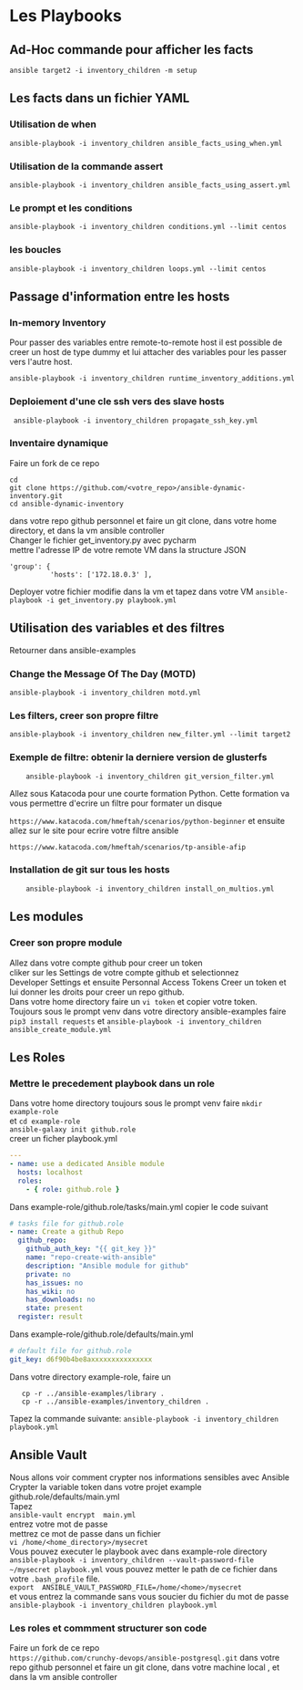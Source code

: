 # Les Playbooks

## Ad-Hoc commande pour afficher les facts 
```ansible target2 -i inventory_children -m setup```

## Les facts dans un fichier YAML
### Utilisation de when 
```ansible-playbook -i inventory_children ansible_facts_using_when.yml```
### Utilisation de la commande assert 
```ansible-playbook -i inventory_children ansible_facts_using_assert.yml```  

### Le prompt et les conditions
```ansible-playbook -i inventory_children conditions.yml --limit centos```

### les boucles
```ansible-playbook -i inventory_children loops.yml --limit centos```

## Passage d'information entre les hosts
### In-memory Inventory 
Pour passer des variables entre remote-to-remote host il est possible
de creer un host de type dummy et lui attacher des variables pour les passer 
vers l'autre host.

```ansible-playbook -i inventory_children runtime_inventory_additions.yml```

### Deploiement d'une cle ssh vers des slave hosts

```shell script
 ansible-playbook -i inventory_children propagate_ssh_key.yml 
```

### Inventaire dynamique
Faire un fork de ce repo
```shell
cd 
git clone https://github.com/<votre_repo>/ansible-dynamic-inventory.git
cd ansible-dynamic-inventory
````
dans votre repo github personnel
et faire un git clone, dans votre home directory, et dans la vm ansible controller   
Changer le fichier get_inventory.py avec pycharm  
mettre l'adresse IP de votre remote VM dans la structure JSON 
```shell script
'group': {
          'hosts': ['172.18.0.3' ],
```
Deployer votre fichier modifie dans la vm
et  tapez dans votre VM
```ansible-playbook -i get_inventory.py playbook.yml```


## Utilisation des variables et des filtres 
Retourner dans ansible-examples
### Change the Message Of The Day (MOTD) 
```ansible-playbook -i inventory_children motd.yml```

### Les filters, creer son propre filtre 
```ansible-playbook -i inventory_children new_filter.yml --limit target2```

### Exemple de filtre: obtenir la derniere version de glusterfs
```shell script
    ansible-playbook -i inventory_children git_version_filter.yml
```
Allez sous Katacoda pour une courte formation Python. 
Cette formation va vous permettre d'ecrire un filtre pour formater un disque

```https://www.katacoda.com/hmeftah/scenarios/python-beginner```
et ensuite allez sur le site pour ecrire votre filtre ansible 

```https://www.katacoda.com/hmeftah/scenarios/tp-ansible-afip```






### Installation de git sur tous les hosts
```shell script
    ansible-playbook -i inventory_children install_on_multios.yml
```

### 

## Les modules
### Creer son propre module 
Allez dans votre compte github pour creer un token   
cliker sur les Settings de votre compte github et selectionnez  
Developer Settings et ensuite Personnal Access Tokens 
Creer un token et lui donner les droits pour creer un repo github.  
Dans votre home directory faire un ```vi token``` et copier votre
token.  
Toujours sous le prompt venv dans votre directory ansible-examples
faire ```pip3 install requests``` et 
```ansible-playbook -i inventory_children ansible_create_module.yml```

## Les Roles
### Mettre le precedement playbook dans un role 
Dans votre home directory toujours sous le prompt venv
faire ```mkdir example-role```  
et ```cd example-role```  
```ansible-galaxy init github.role```  
creer un ficher playbook.yml    
```yaml
---
- name: use a dedicated Ansible module
  hosts: localhost
  roles:
    - { role: github.role }
```
Dans example-role/github.role/tasks/main.yml 
copier le code suivant
```yaml
# tasks file for github.role
- name: Create a github Repo
  github_repo:
    github_auth_key: "{{ git_key }}"
    name: "repo-create-with-ansible"
    description: "Ansible module for github"
    private: no
    has_issues: no
    has_wiki: no
    has_downloads: no
    state: present
  register: result
```
Dans  example-role/github.role/defaults/main.yml
```yaml
# default file for github.role
git_key: d6f90b4be8axxxxxxxxxxxxxxx
```
Dans votre directory example-role, faire un 
```shell script
   cp -r ../ansible-examples/library . 
   cp -r ../ansible-examples/inventory_children . 
```
Tapez la commande suivante: 
```ansible-playbook -i inventory_children playbook.yml```

## Ansible Vault
Nous allons voir comment crypter nos informations sensibles avec Ansible
Crypter la variable token dans votre projet example github.role/defaults/main.yml  
Tapez  
```ansible-vault encrypt  main.yml```   
entrez votre mot de passe   
mettrez ce mot de passe dans un fichier  
```vi /home/<home_directory>/mysecret```   
Vous pouvez executer le playbook avec dans example-role directory   
```ansible-playbook -i inventory_children --vault-password-file ~/mysecret playbook.yml``` 
vous pouvez metter le path de ce fichier dans votre ```.bash_profile``` file.  
```export  ANSIBLE_VAULT_PASSWORD_FILE=/home/<home>/mysecret```      
et vous entrez la commande sans vous soucier du fichier du mot de passe  
```ansible-playbook -i inventory_children playbook.yml``` 

### Les roles et commment structurer son code
 Faire un fork de ce repo  
 ```https://github.com/crunchy-devops/ansible-postgresql.git```
 dans votre repo github personnel
 et faire un git clone, dans votre machine local , et dans la vm ansible controller 















































